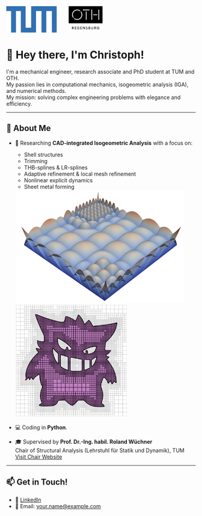 <div align="left">
  <img src="./tum.png" alt="TUM Logo" height="70"/>
  &nbsp;&nbsp;&nbsp;&nbsp;&nbsp;&nbsp;
  <img src="./oth.jpg" alt="OTH Regensburg Logo" height="70"/>
</div>


# 👋 Hey there, I'm Christoph!

I'm a mechanical engineer, research associate and PhD student at TUM and OTH.  
My passion lies in computational mechanics, isogeometric analysis (IGA), and numerical methods.  
My mission: solving complex engineering problems with elegance and efficiency.

---

## 🔬 About Me

- 🧠 Researching **CAD-integrated Isogeometric Analysis** with a focus on:
  - Shell structures
  - Trimming
  - THB-splines & LR-splines
  - Adaptive refinement & local mesh refinement
  - Nonlinear explicit dynamics
  - Sheet metal forming
 
  <div align="left">
    <img src="./basis.png" alt="Basis" height="300"/>
    &nbsp;&nbsp;&nbsp;&nbsp;&nbsp;&nbsp;
    <img src="./Gengar.png" alt="Gengar" height="300"/>
  </div>

- 💻 Coding in **Python**.

- 🎓 Supervised by **Prof. Dr.-Ing. habil. Roland Wüchner**  
Chair of Structural Analysis (Lehrstuhl für Statik und Dynamik), TUM  
[Visit Chair Website](https://www.cee.ed.tum.de/st/startseite/)

---

## 📫 Get in Touch!

- 💼 [LinkedIn](https://www.linkedin.com/in/christoph-hollweck-5962ab231/)
- 📧 Email: your.name@example.com

